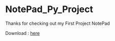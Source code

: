 # NotePad_Py_Project

Thanks for checking out my First Project 
NotePad

Download : [here](https://github.com/Jaidkhan123/NotePad_Py_Project/releases/tag/V1.0)
